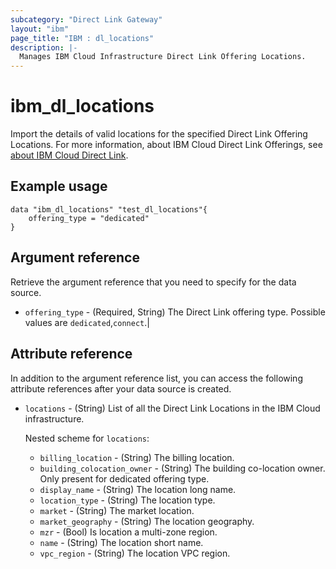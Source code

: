 ```yaml
---
subcategory: "Direct Link Gateway"
layout: "ibm"
page_title: "IBM : dl_locations"
description: |-
  Manages IBM Cloud Infrastructure Direct Link Offering Locations.
---
```


# ibm_dl_locations

Import the details of valid locations for the specified Direct Link Offering Locations. For more information, about IBM Cloud Direct Link Offerings, see [about IBM Cloud Direct Link](https://cloud.ibm.com/docs/dl?topic=dl-dl-about).

## Example usage

```
data "ibm_dl_locations" "test_dl_locations"{
	offering_type = "dedicated"
}
```

## Argument reference
Retrieve the argument reference that you need to specify for the data source. 

- `offering_type` - (Required, String) The Direct Link offering type. Possible values are `dedicated`,`connect`.| 

## Attribute reference
In addition to the argument reference list, you can access the following attribute references after your data source is created. 

- `locations` - (String) List of all the Direct Link Locations in the IBM Cloud infrastructure.

  Nested scheme for `locations`:
  - `billing_location` - (String) The billing location.
  - `building_colocation_owner` - (String) The building co-location owner. Only present for dedicated offering type. 
  - `display_name` - (String) The location long name.
  - `location_type` - (String) The location type.
  - `market` - (String) The market location.
  - `market_geography` - (String) The location geography.
  - `mzr` - (Bool) Is location a multi-zone region.
  - `name` - (String) The location short name.
  - `vpc_region` - (String) The location VPC region.
